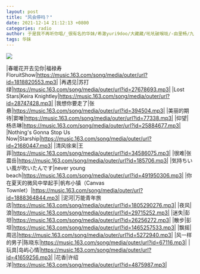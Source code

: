 ```yaml
---
layout: post
title: "风会停吗？"
date: 2021-12-14 21:12:13 +0800
categories: radio
author: 于是我不再听你唱/_很有名的华妹/希澈yuri9doo/大藏藏/吼吼破喉咙/-由里畅/九十碎碎念/黑矮星-YXY-
tags: 华妹
---
```

![]({{site.baseurl}}/images/cover_20211214.jpg)

|春暖花开去见你|福禄寿FloruitShow|https://music.163.com/song/media/outer/url?id=1818820553.mp3|
|再遇见|苏打绿|https://music.163.com/song/media/outer/url?id=27678693.mp3|
|Lost Stars|Keira Knightley|https://music.163.com/song/media/outer/url?id=28747428.mp3|
|我想你要走了|张悬|https://music.163.com/song/media/outer/url?id=394504.mp3|
|美丽的期待|窦唯|https://music.163.com/song/media/outer/url?id=77338.mp3|
|仰望|杨丞琳|https://music.163.com/song/media/outer/url?id=25884677.mp3|
|Nothing's Gonna Stop Us Now|Starship|https://music.163.com/song/media/outer/url?id=21680447.mp3|
|清风徐来|王菲|https://music.163.com/song/media/outer/url?id=34586075.mp3|
|很难|张震岳|https://music.163.com/song/media/outer/url?id=185706.mp3|
|気持ちいい風が吹いたんです|never young beach|https://music.163.com/song/media/outer/url?id=491950306.mp3|
|你在夏天的微风中举起手|帆布小镇（Canvas Townlet）|https://music.163.com/song/media/outer/url?id=1888364844.mp3|
|泥河|万能青年旅店|https://music.163.com/song/media/outer/url?id=1805290276.mp3|
|夜风|浪|https://music.163.com/song/media/outer/url?id=29715252.mp3|
|迷失|彭坦|https://music.163.com/song/media/outer/url?id=26256272.mp3|
|散步|彭坦|https://music.163.com/song/media/outer/url?id=1465257533.mp3|
|飘摇|周迅|https://music.163.com/song/media/outer/url?id=5272940.mp3|
|风一样的男子|陈晓东|https://music.163.com/song/media/outer/url?id=67116.mp3|
|玩具|岛屿心情|https://music.163.com/song/media/outer/url?id=41659256.mp3|
|花香|许绍洋|https://music.163.com/song/media/outer/url?id=4875987.mp3|

